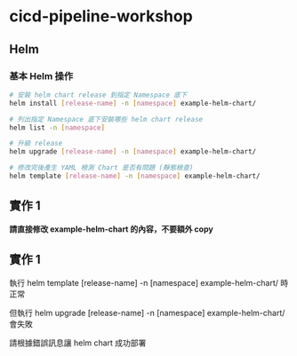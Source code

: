 # cicd-pipeline-workshop

## Helm

### 基本 Helm 操作


```bash
# 安裝 helm chart release 到指定 Namespace 底下
helm install [release-name] -n [namespace] example-helm-chart/

# 列出指定 Namespace 底下安裝哪些 helm chart release
helm list -n [namespace]

# 升級 release
helm upgrade [release-name] -n [namespace] example-helm-chart/

# 修改完後產生 YAML 檢測 Chart 是否有問題 (靜態檢查)
helm template [release-name] -n [namespace] example-helm-chart/
```

## 實作 1

**請直接修改 example-helm-chart 的內容，不要額外 copy**

## 實作 1

執行 helm template [release-name] -n [namespace] example-helm-chart/ 時正常

但執行 helm upgrade [release-name] -n [namespace] example-helm-chart/ 會失敗 

請根據錯誤訊息讓 helm chart 成功部署